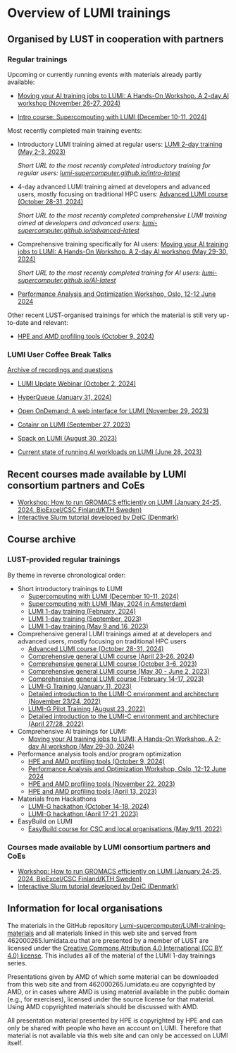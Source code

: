 # Overview of LUMI trainings

## Organised by LUST in cooperation with partners

### Regular trainings

Upcoming or currently running events with materials already partly available:

-   [Moving your AI training jobs to LUMI: A Hands-On Workshop. A 2-day AI workshop (November 26-27, 2024)](ai-20241126/index.md)

-   [Intro course: Supercomputing with LUMI (December 10-11, 2024)](2day-20241210/index.md)

Most recently completed main training events:

-   Introductory LUMI training aimed at regular users:
    [LUMI 2-day training (May 2-3, 2023)](2day-20240502/index.md)

    *Short URL to the most recently completed introductory training for regular users:
    [lumi-supercomputer.github.io/intro-latest](https://lumi-supercomputer.github.io/intro-latest)*

-   4-day advanced LUMI training aimed at developers and advanced users, mostly focusing on traditional HPC users:
    [Advanced LUMI course (October 28-31, 2024)](4day-20241028/index.md)

    *Short URL to the most recently completed comprehensive LUMI training aimed at developers and advanced users:
    [lumi-supercomputer.github.io/advanced-latest](https://lumi-supercomputer.github.io/advanced-latest)*

-   Comprehensive training specifically for AI users:
    [Moving your AI training jobs to LUMI: A Hands-On Workshop. A 2-day AI workshop (May 29-30, 2024)](ai-20240529/index.md)

    *Short URL to the most recently completed training for AI users:
    [lumi-supercomputer.github.io/AI-latest](https://lumi-supercomputer.github.io/AI-latest)*

-   [Performance Analysis and Optimization Workshop, Oslo, 12-12 June 2024](paow-20240611/index.md)

Other recent LUST-organised trainings for which the material is still very up-to-date and
relevant:

-   [HPE and AMD profiling tools (October 9, 2024)](Profiling-20241009/index.md)


### LUMI User Coffee Break Talks

[Archive of recordings and questions](User-Coffee-Breaks/index.md)

-   [LUMI Update Webinar (October 2, 2024)](User-Coffee-Breaks/20241002-user-coffee-break-LUMI-update.md)

-   [HyperQueue (January 31, 2024)](User-Coffee-Breaks/20240131-user-coffee-break-HyperQueue.md)

-   [Open OnDemand: A web interface for LUMI (November 29, 2023)](User-Coffee-Breaks/20231129-user-coffee-break-OoD.md)

-   [Cotainr on LUMI (September 27, 2023)](User-Coffee-Breaks/20230927-user-coffee-break-cotainr.md)

-   [Spack on LUMI (August 30, 2023)](User-Coffee-Breaks/20230830-user-coffee-break-Spack.md)

-   [Current state of running AI workloads on LUMI (June 28, 2023)](User-Coffee-Breaks/20230628-user-coffee-break-AI.md)


## Recent courses made available by LUMI consortium partners and CoEs

-   [Workshop: How to run GROMACS efficiently on LUMI (January 24-25, 2024, BioExcel/CSC Finland/KTH Sweden)](https://zenodo.org/records/10610643)
-   [Interactive Slurm tutorial developed by DeiC (Denmark)](http://slurmlearning.deic.dk/)


## Course archive

### LUST-provided regular trainings

By theme in reverse chronological order:

-   Short introductory trainings to LUMI
    -   [Supercomputing with LUMI (December 10-11, 2024)](2day-20241210/index.md)
    -   [Supercomputing with LUMI (May, 2024 in Amsterdam)](2day-20240502/index.md)
    -   [LUMI 1-day training (February, 2024)](1day-20240208/index.md)
    -   [LUMI 1-day training (September, 2023)](1day-20230921/index.md)
    -   [LUMI 1-day training (May 9 and 16, 2023)](1day-20230509/index.md)
-   Comprehensive general LUMI trainings aimed at at developers and advanced users, mostly focusing on traditional HPC users
    -   [Advanced LUMI course (October 28-31, 2024)](4day-20241028/index.md)
    -   [Comprehensive general LUMI course (April 23-26, 2024)](4day-20240423/index.md)
    -   [Comprehensive general LUMI course (October 3-6, 2023)](4day-20231003/index.md)
    -   [Comprehensive general LUMI course (May 30 - June 2, 2023)](4day-20230530/index.md)
    -   [Comprehensive general LUMI course (February 14-17, 2023)](4day-20230214/index.md)
    -   [LUMI-G Training (January 11, 2023)](LUMI-G-20230111/index.md)
    -   [Detailed introduction to the LUMI-C environment and architecture (November 23/24, 2022)](PEAP-Q-20221123/index.md)
    -   [LUMI-G Pilot Training (August 23, 2022)](LUMI-G-20220823/index.md)
    -   [Detailed introduction to the LUMI-C environment and architecture (April 27/28, 2022)](PEAP-Q-20220427/index.md)
-   Comprehensive AI trainings for LUMI:
    -   [Moving your AI training jobs to LUMI: A Hands-On Workshop. A 2-day AI workshop (May 29-30, 2024)](ai-20240529/index.md)
-   Performance analysis tools and/or program optimization
    -   [HPE and AMD profiling tools (October 9, 2024)](Profiling-20241009/index.md)
    -   [Performance Analysis and Optimization Workshop, Oslo, 12-12 June 2024](paow-20240611/index.md)
    -   [HPE and AMD profiling tools (November 22, 2023)](Profiling-20231122/index.md)
    -   [HPE and AMD profiling tools (April 13, 2023)](Profiling-20230413/index.md)
-   Materials from Hackathons 
    -   [LUMI-G hackathon (October 14-18, 2024)](Hackathon-20241014/index.md)
    -   [LUMI-G hackathon (April 17-21, 2023)](Hackathon-20230417/index.md)
-   EasyBuild on LUMI
    -   [EasyBuild course for CSC and local organisations (May 9/11, 2022)](EasyBuild-CSC-20220509/index.md)


### Courses made available by LUMI consortium partners and CoEs

-   [Workshop: How to run GROMACS efficiently on LUMI (January 24-25, 2024, BioExcel/CSC Finland/KTH Sweden)](https://zenodo.org/records/10610643)
-   [Interactive Slurm tutorial developed by DeiC (Denmark)](http://slurmlearning.deic.dk/)


## Information for local organisations

The materials in the GitHub repository [Lumi-supercomputer/LUMI-training-materials](https://github.com/Lumi-supercomputer/LUMI-training-materials)
and all materials linked in this web site and served from 462000265.lumidata.eu
that are presented by a member of LUST are licensed under the
[Creative Commons Attribution 4.0 International (CC BY 4.0) license](https://creativecommons.org/licenses/by/4.0/).
This includes all of the material of the LUMI 1-day trainings series.

Presentations given by AMD of which some material can be downloaded from this web site and
from 462000265.lumidata.eu are copyrighted by AMD, or
in cases where AMD is using material available in the public domain (e.g., for exercises), licensed under 
the source license for that material.
Using AMD copyrighted materials should be discussed with AMD.

All presentation material presented by HPE is copyrighted by HPE and can only be shared with people who have
an account on LUMI. Therefore that material is not available via this web site and can only be accessed
on LUMI itself.

